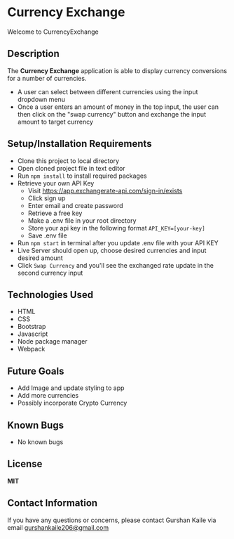 # Currency Exchange 

Welcome to CurrencyExchange

## Description 

The __Currency Exchange__ application is able to display currency conversions for a number of currencies. 
* A user can select between different currencies using the input dropdown menu
* Once a user enters an amount of money in the top input, the user can then click on the "swap currency" button and exchange the input amount to target currency

## Setup/Installation Requirements

* Clone this project to local directory 
* Open cloned project file in text editor
* Run ```npm install``` to install required packages
* Retrieve your own API Key
  * Visit https://app.exchangerate-api.com/sign-in/exists
  * Click sign up 
  * Enter email and create password
  * Retrieve a free key
  * Make a .env file in your root directory 
  * Store your api key in the following format ```API_KEY=[your-key]```
  * Save .env file
* Run ```npm start``` in terminal after you update .env file with your API KEY
* Live Server should open up, choose desired currencies and input desired amount
* Click ```Swap Currency``` and you'll see the exchanged rate update in the second currency input

## Technologies Used 
* HTML 
* CSS
* Bootstrap
* Javascript
* Node package manager
* Webpack 

## Future Goals 
* Add Image and update styling to app 
* Add more currencies
* Possibly incorporate Crypto Currency

## Known Bugs
* No known bugs

## License 
**MIT** 

## Contact Information

If you have any questions or concerns, please contact Gurshan Kaile via email gurshankaile206@gmail.com



